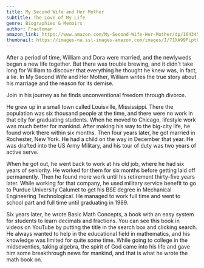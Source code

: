 ```yaml
---
title: My Second Wife and Her Mother
subtitle: The Love of My Life
genre: Biographies & Memoirs
author: Fractoman
amazon_link: https://www.amazon.com/My-Second-Wife-Her-Mother/dp/1643457195/ref=tmm_pap_swatch_0?_encoding=UTF8&qid=1642687426&sr=8-1
thumbnail: https://images-na.ssl-images-amazon.com/images/I/71XA99PLptL.jpg
---
```

After a period of time, William and Dora were married, and the newlyweds began a new life together. But there was trouble brewing, and it didn't take long for William to discover that everything he thought he knew was, in fact, a lie. In My Second Wife and Her Mother, William writes the true story about his marriage and the reason for its demise.

Join in his journey as he finds unconventional freedom through divorce.

He grew up in a small town called Louisville, Mississippi. There the population was six thousand people at the time, and there were no work in that city for graduating students. When he moved to Chicago, lifestyle work was much better for mankind. After making his way to the big-city life, he found work there within six months. Then four years later, he got married in Rochester, New York. He had a child on the way in December that year. He was drafted into the US Army Military, and his tour of duty was two years of active serve.

When he got out, he went back to work at his old job, where he had six years of seniority. He worked for them for six months before getting laid off permanently. Then he found more work until his retirement thirty-five years later. While working for that company, he used military service benefit to go to Purdue University Calumet to get his BSE degree in Mechanical Engineering Technological. He managed to work full time and went to school part and full time until graduating in 1989.

Six years later, he wrote Basic Math Concepts, a book with an easy system for students to learn decimals and fractions. You can see this book in videos on YouTube by putting the title in the search box and clicking search. He always wanted to help in the educational field in mathematics, and his knowledge was limited for quite some time. While going to college in the midseventies, taking algebra, the spirit of God came into his life and gave him some breakthrough news for mankind, and that is what he wrote the math book on.